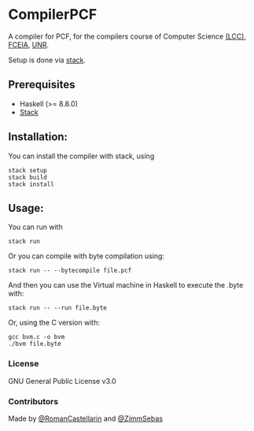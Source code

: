 
# CompilerPCF
A compiler for PCF, for the compilers course of Computer Science [(LCC)](https://dcc.fceia.unr.edu.ar), [FCEIA](https://www.fceia.unr.edu.ar), [UNR](https://www.unr.edu.ar).

Setup is done via [stack](https://docs.haskellstack.org/en/stable/README/).

## Prerequisites

- Haskell (>= 8.8.0)
- [Stack](https://docs.haskellstack.org/en/stable/README/)

## Installation:

You can install the compiler with stack, using

```code
stack setup
stack build
stack install
```

## Usage:

You can run with 

```code
stack run
```

Or you can compile with byte compilation using:

```code
stack run -- --bytecompile file.pcf
```

And then you can use the Virtual machine in Haskell to execute the .byte with:

```code
stack run -- --run file.byte
```

Or, using the C version with:

```code
gcc bvm.c -o bvm
./bvm file.byte
```

### License

GNU General Public License v3.0

### Contributors

Made by [@RomanCastellarin](https://github.com/RomanCastellarin) and [@ZimmSebas](https://github.com/ZimmSebas) 
